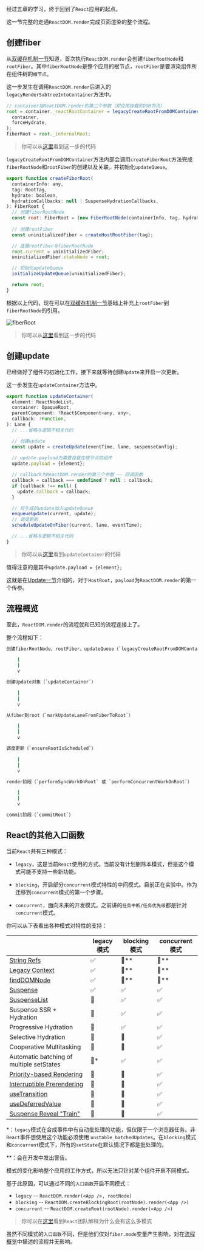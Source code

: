经过五章的学习，终于回到了`React`应用的起点。

这一节完整的走通`ReactDOM.render`完成页面渲染的整个流程。

## 创建fiber

从[双缓存机制一节](/react/process/doubleBuffer.md#mount时)知道，首次执行`ReactDOM.render`会创建`fiberRootNode`和`rootFiber`。其中`fiberRootNode`是整个应用的根节点，`rootFiber`是要渲染组件所在组件树的`根节点`。

这一步发生在调用`ReactDOM.render`后进入的`legacyRenderSubtreeIntoContainer`方法中。

```js
// container指ReactDOM.render的第二个参数（即应用挂载的DOM节点）
root = container._reactRootContainer = legacyCreateRootFromDOMContainer(
  container,
  forceHydrate,
);
fiberRoot = root._internalRoot;
```

> 你可以从[这里](https://github.com/facebook/react/blob/1fb18e22ae66fdb1dc127347e169e73948778e5a/packages/react-dom/src/client/ReactDOMLegacy.js#L193)看到这一步的代码

`legacyCreateRootFromDOMContainer`方法内部会调用`createFiberRoot`方法完成`fiberRootNode`和`rootFiber`的创建以及关联。并初始化`updateQueue`。

```js
export function createFiberRoot(
  containerInfo: any,
  tag: RootTag,
  hydrate: boolean,
  hydrationCallbacks: null | SuspenseHydrationCallbacks,
): FiberRoot {
  // 创建fiberRootNode
  const root: FiberRoot = (new FiberRootNode(containerInfo, tag, hydrate): any);
  
  // 创建rootFiber
  const uninitializedFiber = createHostRootFiber(tag);

  // 连接rootFiber与fiberRootNode
  root.current = uninitializedFiber;
  uninitializedFiber.stateNode = root;

  // 初始化updateQueue
  initializeUpdateQueue(uninitializedFiber);

  return root;
}
```

根据以上代码，现在可以在[双缓存机制一节](/react/process/doubleBuffer.md#mount时)基础上补充上`rootFiber`到`fiberRootNode`的引用。

<!-- <img :src="$withBase('/img/fiberroot.png')" alt="fiberRoot"> -->

![fiberRoot](/notes/assets/react/fiberroot.png)

> 你可以从[这里](https://github.com/facebook/react/blob/1fb18e22ae66fdb1dc127347e169e73948778e5a/packages/react-reconciler/src/ReactFiberRoot.new.js#L97)看到这一步的代码

## 创建update

已经做好了组件的初始化工作，接下来就等待创建`Update`来开启一次更新。

这一步发生在`updateContainer`方法中。

```js
export function updateContainer(
  element: ReactNodeList,
  container: OpaqueRoot,
  parentComponent: ?React$Component<any, any>,
  callback: ?Function,
): Lane {
  // ...省略与逻辑不相关代码

  // 创建update
  const update = createUpdate(eventTime, lane, suspenseConfig);
  
  // update.payload为需要挂载在根节点的组件
  update.payload = {element};

  // callback为ReactDOM.render的第三个参数 —— 回调函数
  callback = callback === undefined ? null : callback;
  if (callback !== null) {
    update.callback = callback;
  }

  // 将生成的update加入updateQueue
  enqueueUpdate(current, update);
  // 调度更新
  scheduleUpdateOnFiber(current, lane, eventTime);

  // ...省略与逻辑不相关代码
}
```

> 你可以从[这里](https://github.com/facebook/react/blob/1fb18e22ae66fdb1dc127347e169e73948778e5a/packages/react-reconciler/src/ReactFiberReconciler.new.js#L255)看到`updateContainer`的代码

值得注意的是其中`update.payload = {element};`

这就是在[Update一节](/react/state/update.md#update的结构)介绍的，对于`HostRoot`，`payload`为`ReactDOM.render`的第一个传参。

## 流程概览

至此，`ReactDOM.render`的流程就和已知的流程连接上了。

整个流程如下：

```sh
创建fiberRootNode、rootFiber、updateQueue（`legacyCreateRootFromDOMContainer`）

    |
    |
    v

创建Update对象（`updateContainer`）

    |
    |
    v

从fiber到root（`markUpdateLaneFromFiberToRoot`）

    |
    |
    v

调度更新（`ensureRootIsScheduled`）

    |
    |
    v

render阶段（`performSyncWorkOnRoot` 或 `performConcurrentWorkOnRoot`）

    |
    |
    v

commit阶段（`commitRoot`）
```

## React的其他入口函数

当前`React`共有三种模式：

- `legacy`，这是当前`React`使用的方式。当前没有计划删除本模式，但是这个模式可能不支持一些新功能。

- `blocking`，开启部分`concurrent`模式特性的中间模式。目前正在实验中。作为迁移到`concurrent`模式的第一个步骤。

- `concurrent`，面向未来的开发模式。之前讲的`任务中断/任务优先级`都是针对`concurrent`模式。

你可以从下表看出各种模式对特性的支持：

|   | legacy 模式  | blocking 模式  | concurrent 模式  |
|---  |---  |---  |---  |
|[String Refs](https://zh-hans.reactjs.org/docs/refs-and-the-dom.html#legacy-api-string-refs)  |✅  |🚫**  |🚫**  |
|[Legacy Context](https://zh-hans.reactjs.org/docs/legacy-context.html) |✅  |🚫**  |🚫**  |
|[findDOMNode](https://zh-hans.reactjs.org/docs/strict-mode.html#warning-about-deprecated-finddomnode-usage)  |✅  |🚫**  |🚫**  |
|[Suspense](https://zh-hans.reactjs.org/docs/concurrent-mode-suspense.html#what-is-suspense-exactly) |✅  |✅  |✅  |
|[SuspenseList](https://zh-hans.reactjs.org/docs/concurrent-mode-patterns.html#suspenselist) |🚫  |✅  |✅  |
|Suspense SSR + Hydration |🚫  |✅  |✅  |
|Progressive Hydration  |🚫  |✅  |✅  |
|Selective Hydration  |🚫  |🚫  |✅  |
|Cooperative Multitasking |🚫  |🚫  |✅  |
|Automatic batching of multiple setStates     |🚫* |✅  |✅  |
|[Priority-based Rendering](https://zh-hans.reactjs.org/docs/concurrent-mode-patterns.html#splitting-high-and-low-priority-state) |🚫  |🚫  |✅  |
|[Interruptible Prerendering](https://zh-hans.reactjs.org/docs/concurrent-mode-intro.html#interruptible-rendering) |🚫  |🚫  |✅  |
|[useTransition](https://zh-hans.reactjs.org/docs/concurrent-mode-patterns.html#transitions)  |🚫  |🚫  |✅  |
|[useDeferredValue](https://zh-hans.reactjs.org/docs/concurrent-mode-patterns.html#deferring-a-value) |🚫  |🚫  |✅  |
|[Suspense Reveal "Train"](https://zh-hans.reactjs.org/docs/concurrent-mode-patterns.html#suspense-reveal-train)  |🚫  |🚫  |✅  |

*：`legacy`模式在合成事件中有自动批处理的功能，但仅限于一个浏览器任务。非`React`事件想使用这个功能必须使用 `unstable_batchedUpdates`。在`blocking`模式和`concurrent`模式下，所有的`setState`在默认情况下都是批处理的。

**：会在开发中发出警告。

模式的变化影响整个应用的工作方式，所以无法只针对某个组件开启不同模式。

基于此原因，可以通过不同的`入口函数`开启不同模式：

- `legacy` -- `ReactDOM.render(<App />, rootNode)`
- `blocking` -- `ReactDOM.createBlockingRoot(rootNode).render(<App />)`
- `concurrent` -- `ReactDOM.createRoot(rootNode).render(<App />)`

> 你可以在[这里](https://zh-hans.reactjs.org/docs/concurrent-mode-adoption.html#why-so-many-modes)看到`React`团队解释为什么会有这么多模式

虽然不同模式的`入口函数`不同，但是他们仅对`fiber.mode`变量产生影响，对在[流程概览](/react/state/reactdom.md#流程概览)中描述的流程并无影响。